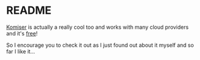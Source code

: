 # README
[Komiser](https://komiser.io/) is actually a really cool too and works with many cloud providers and it's [free](https://github.com/mlabouardy/komiser)!

So I encourage you to check it out as I just found out about it myself and so far I like it...
